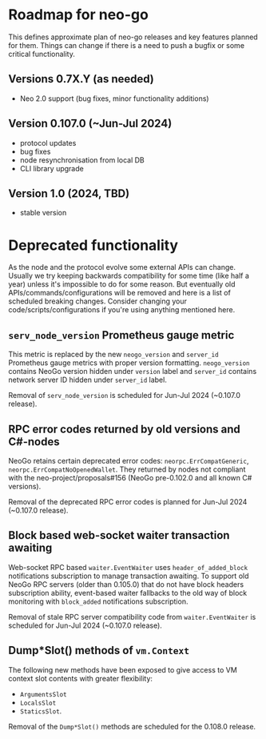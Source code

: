 # Roadmap for neo-go

This defines approximate plan of neo-go releases and key features planned for
them. Things can change if there is a need to push a bugfix or some critical
functionality.

## Versions 0.7X.Y (as needed)
* Neo 2.0 support (bug fixes, minor functionality additions)

## Version 0.107.0 (~Jun-Jul 2024)
 * protocol updates
 * bug fixes
 * node resynchronisation from local DB
 * CLI library upgrade

## Version 1.0 (2024, TBD)
 * stable version

# Deprecated functionality

As the node and the protocol evolve some external APIs can change. Usually we
try keeping backwards compatibility for some time (like half a year) unless
it's impossible to do for some reason. But eventually old
APIs/commands/configurations will be removed and here is a list of scheduled
breaking changes. Consider changing your code/scripts/configurations if you're
using anything mentioned here.

## `serv_node_version` Prometheus gauge metric

This metric is replaced by the new `neogo_version` and `server_id` Prometheus gauge
metrics with proper version formatting. `neogo_version` contains NeoGo version
hidden under `version` label and `server_id` contains network server ID hidden
under `server_id` label.

Removal of `serv_node_version` is scheduled for Jun-Jul 2024 (~0.107.0 release).

## RPC error codes returned by old versions and C#-nodes 

NeoGo retains certain deprecated error codes: `neorpc.ErrCompatGeneric`, 
`neorpc.ErrCompatNoOpenedWallet`. They returned by nodes not compliant with the 
neo-project/proposals#156 (NeoGo pre-0.102.0 and all known C# versions).

Removal of the deprecated RPC error codes is planned for Jun-Jul 2024 (~0.107.0
release).

## Block based web-socket waiter transaction awaiting

Web-socket RPC based `waiter.EventWaiter` uses `header_of_added_block` notifications
subscription to manage transaction awaiting. To support old NeoGo RPC servers
(older than 0.105.0) that do not have block headers subscription ability,
event-based waiter fallbacks to the old way of block monitoring with
`block_added` notifications subscription.

Removal of stale RPC server compatibility code from `waiter.EventWaiter` is
scheduled for Jun-Jul 2024 (~0.107.0 release).

## Dump*Slot() methods of `vm.Context`

The following new methods have been exposed to give access to VM context slot contents
with greater flexibility:
- `ArgumentsSlot`
- `LocalsSlot`
- `StaticsSlot`.

Removal of the `Dump*Slot()` methods are scheduled for the 0.108.0 release.